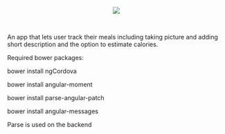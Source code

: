 <p align = "center">
    <img src="media/meal_tracker.jpg" />
</p>

<br>

An app that lets user track their meals including taking picture and adding short description and the option to estimate calories.

Required bower packages:

bower install ngCordova

bower install angular-moment

bower install parse-angular-patch

bower install angular-messages

Parse is used on the backend
